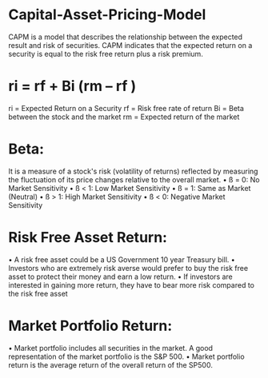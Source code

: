 # Capital-Asset-Pricing-Model
CAPM is a model that describes the relationship between the expected result and risk of securities.
CAPM indicates that the expected return on a security is equal to the risk free return plus a risk premium.

# ri = rf + Bi (rm – rf )

ri = Expected Return on a Security
rf = Risk free rate of return
Bi = Beta between the stock and the market
rm = Expected return of the market

# Beta:
It is a measure of a stock's risk (volatility of returns) reflected by measuring the fluctuation of its price changes relative to the overall market. 
•	ß = 0: No Market Sensitivity 
•	ß < 1: Low Market Sensitivity 
•	ß = 1: Same as Market (Neutral) 
•	ß > 1: High Market Sensitivity
•	ß < 0: Negative Market Sensitivity


# Risk Free Asset Return:
•	A risk free asset could be a US Government 10 year Treasury bill. 
•	Investors who are extremely risk averse would prefer to buy the risk free asset to protect their money and earn a low return. 
•	If investors are interested in gaining more return, they have to bear more risk compared to the risk free asset 

# Market Portfolio Return:
•	Market portfolio includes all securities in the market. A good representation of the market portfolio is the S&P 500. 
•	Market portfolio return is the average return of the overall return of the SP500.
